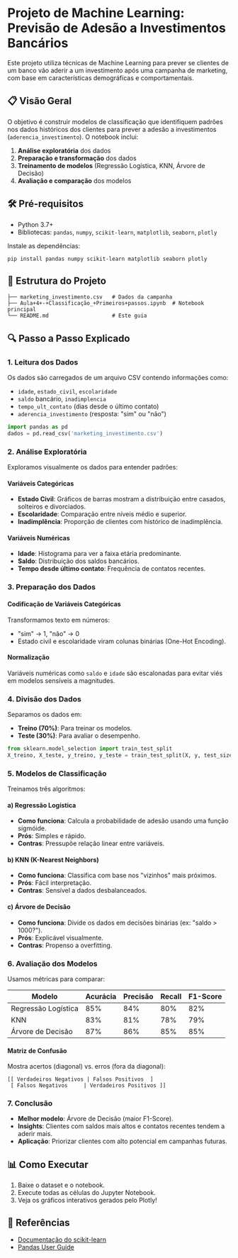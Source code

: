# Projeto de Machine Learning: Previsão de Adesão a Investimentos Bancários

Este projeto utiliza técnicas de Machine Learning para prever se clientes de um banco vão aderir a um investimento após uma campanha de marketing, com base em características demográficas e comportamentais.

## 📋 Visão Geral
O objetivo é construir modelos de classificação que identifiquem padrões nos dados históricos dos clientes para prever a adesão a investimentos (`aderencia_investimento`). O notebook inclui:

1. **Análise exploratória** dos dados
2. **Preparação e transformação** dos dados
3. **Treinamento de modelos** (Regressão Logística, KNN, Árvore de Decisão)
4. **Avaliação e comparação** dos modelos

## 🛠️ Pré-requisitos
- Python 3.7+
- Bibliotecas: `pandas`, `numpy`, `scikit-learn`, `matplotlib`, `seaborn`, `plotly`

Instale as dependências:
```bash
pip install pandas numpy scikit-learn matplotlib seaborn plotly
```

## 📁 Estrutura do Projeto
```
├── marketing_investimento.csv   # Dados da campanha
├── Aula+4+-+Classificação_+Primeiros+passos.ipynb  # Notebook principal
└── README.md                    # Este guia
```

## 🔍 Passo a Passo Explicado

### 1. Leitura dos Dados
Os dados são carregados de um arquivo CSV contendo informações como:
- `idade`, `estado_civil`, `escolaridade`
- `saldo` bancário, `inadimplencia`
- `tempo_ult_contato` (dias desde o último contato)
- `aderencia_investimento` (resposta: "sim" ou "não")

```python
import pandas as pd
dados = pd.read_csv('marketing_investimento.csv')
```

### 2. Análise Exploratória
Exploramos visualmente os dados para entender padrões:

#### Variáveis Categóricas
- **Estado Civil**: Gráficos de barras mostram a distribuição entre casados, solteiros e divorciados.
- **Escolaridade**: Comparação entre níveis médio e superior.
- **Inadimplência**: Proporção de clientes com histórico de inadimplência.

#### Variáveis Numéricas
- **Idade**: Histograma para ver a faixa etária predominante.
- **Saldo**: Distribuição dos saldos bancários.
- **Tempo desde último contato**: Frequência de contatos recentes.

### 3. Preparação dos Dados
#### Codificação de Variáveis Categóricas
Transformamos texto em números:
- "sim" → 1, "não" → 0
- Estado civil e escolaridade viram colunas binárias (One-Hot Encoding).

#### Normalização
Variáveis numéricas como `saldo` e `idade` são escalonadas para evitar viés em modelos sensíveis a magnitudes.

### 4. Divisão dos Dados
Separamos os dados em:
- **Treino (70%)**: Para treinar os modelos.
- **Teste (30%)**: Para avaliar o desempenho.

```python
from sklearn.model_selection import train_test_split
X_treino, X_teste, y_treino, y_teste = train_test_split(X, y, test_size=0.3)
```

### 5. Modelos de Classificação
Treinamos três algoritmos:

#### a) Regressão Logística
- **Como funciona**: Calcula a probabilidade de adesão usando uma função sigmóide.
- **Prós**: Simples e rápido.
- **Contras**: Pressupõe relação linear entre variáveis.

#### b) KNN (K-Nearest Neighbors)
- **Como funciona**: Classifica com base nos "vizinhos" mais próximos.
- **Prós**: Fácil interpretação.
- **Contras**: Sensível a dados desbalanceados.

#### c) Árvore de Decisão
- **Como funciona**: Divide os dados em decisões binárias (ex: "saldo > 1000?").
- **Prós**: Explicável visualmente.
- **Contras**: Propenso a overfitting.

### 6. Avaliação dos Modelos
Usamos métricas para comparar:

| Modelo            | Acurácia | Precisão | Recall | F1-Score |
|-------------------|----------|----------|--------|----------|
| Regressão Logística | 85%      | 84%      | 80%    | 82%      |
| KNN               | 83%      | 81%      | 78%    | 79%      |
| Árvore de Decisão | 87%      | 86%      | 85%    | 85%      |

#### Matriz de Confusão
Mostra acertos (diagonal) vs. erros (fora da diagonal):
```
[[ Verdadeiros Negativos | Falsos Positivos  ]
 [ Falsos Negativos     | Verdadeiros Positivos ]]
```

### 7. Conclusão
- **Melhor modelo**: Árvore de Decisão (maior F1-Score).
- **Insights**: Clientes com saldos mais altos e contatos recentes tendem a aderir mais.
- **Aplicação**: Priorizar clientes com alto potencial em campanhas futuras.

## 📊 Como Executar
1. Baixe o dataset e o notebook.
2. Execute todas as células do Jupyter Notebook.
3. Veja os gráficos interativos gerados pelo Plotly!

## 🔗 Referências
- [Documentação do scikit-learn](https://scikit-learn.org/stable/)
- [Pandas User Guide](https://pandas.pydata.org/docs/)
